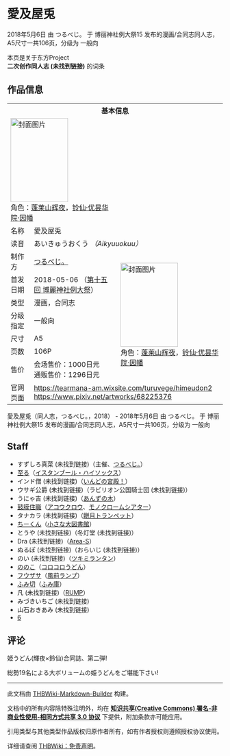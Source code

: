 # 愛及屋兎

<!-- source html: G:\repos\THBWiki-Markdown-Builder\THBWikiMarkdown\Temp\main\b\b1\ns0%3A%E6%84%9B%E5%8F%8A%E5%B1%8B%E5%85%8E.html -->

2018年5月6日 由 つるべじ。 于 博丽神社例大祭15 发布的漫画/合同志同人志，A5尺寸一共106页，分级为 一般向

本页是关于东方Project  
 **二次创作同人志 (未找到链接)** 的词条
## 作品信息

<table><tbody><tr><th colspan="3">基本信息</th></tr><tr><td class="cover-artwork-mobile" colspan="2"><a href="./文件-愛及屋兎封面.png.md" class="image" title="封面图片"><img alt="封面图片" src="https://upload.thwiki.cc/thumb/8/8b/%E6%84%9B%E5%8F%8A%E5%B1%8B%E5%85%8E%E5%B0%81%E9%9D%A2.png/134px-%E6%84%9B%E5%8F%8A%E5%B1%8B%E5%85%8E%E5%B0%81%E9%9D%A2.png" decoding="async" loading="lazy" width="134" height="196" srcset="https://upload.thwiki.cc/thumb/8/8b/%E6%84%9B%E5%8F%8A%E5%B1%8B%E5%85%8E%E5%B0%81%E9%9D%A2.png/201px-%E6%84%9B%E5%8F%8A%E5%B1%8B%E5%85%8E%E5%B0%81%E9%9D%A2.png 1.5x, https://upload.thwiki.cc/thumb/8/8b/%E6%84%9B%E5%8F%8A%E5%B1%8B%E5%85%8E%E5%B0%81%E9%9D%A2.png/268px-%E6%84%9B%E5%8F%8A%E5%B1%8B%E5%85%8E%E5%B0%81%E9%9D%A2.png 2x" data-file-width="760" data-file-height="1113"></a><div class="cover-char">角色：<a href="./蓬莱山辉夜.md" title="蓬莱山辉夜">蓬莱山辉夜</a>，<a href="./铃仙·优昙华院·因幡.md" title="铃仙·优昙华院·因幡">铃仙·优昙华院·因幡</a></div></td>
</tr><tr><td class="label">名称</td><td colspan="2"> 愛及屋兎 </td></tr><tr><td class="label">读音</td><td colspan="2"> あいきゅうおくう <i>（Aikyuuokuu）</i> </td></tr><tr><td class="label">制作方</td><td><a href="./つるべじ。.md" title="つるべじ。">つるべじ。</a></td><td class="cover-artwork" rowspan="7" style="min-width:196px;"><a href="./文件-愛及屋兎封面.png.md" class="image" title="封面图片"><img alt="封面图片" src="https://upload.thwiki.cc/thumb/8/8b/%E6%84%9B%E5%8F%8A%E5%B1%8B%E5%85%8E%E5%B0%81%E9%9D%A2.png/134px-%E6%84%9B%E5%8F%8A%E5%B1%8B%E5%85%8E%E5%B0%81%E9%9D%A2.png" decoding="async" loading="lazy" width="134" height="196" srcset="https://upload.thwiki.cc/thumb/8/8b/%E6%84%9B%E5%8F%8A%E5%B1%8B%E5%85%8E%E5%B0%81%E9%9D%A2.png/201px-%E6%84%9B%E5%8F%8A%E5%B1%8B%E5%85%8E%E5%B0%81%E9%9D%A2.png 1.5x, https://upload.thwiki.cc/thumb/8/8b/%E6%84%9B%E5%8F%8A%E5%B1%8B%E5%85%8E%E5%B0%81%E9%9D%A2.png/268px-%E6%84%9B%E5%8F%8A%E5%B1%8B%E5%85%8E%E5%B0%81%E9%9D%A2.png 2x" data-file-width="760" data-file-height="1113"></a><div class="cover-char">角色：<a href="./蓬莱山辉夜.md" title="蓬莱山辉夜">蓬莱山辉夜</a>，<a href="./铃仙·优昙华院·因幡.md" title="铃仙·优昙华院·因幡">铃仙·优昙华院·因幡</a></div></td>
</tr><tr><td class="label">首发日期</td><td>2018-05-06&#160;（<a href="/展会作品列表?e=%E5%8D%9A%E4%B8%BD%E7%A5%9E%E7%A4%BE%E4%BE%8B%E5%A4%A7%E7%A5%AD%2315">第十五回 博麗神社例大祭</a>）</td></tr><tr><td class="label">类型</td><td>漫画，合同志</td></tr><tr><td class="label">分级指定</td><td>一般向</td></tr><tr><td class="label">尺寸</td><td>A5</td></tr><tr><td class="label">页数</td><td>106P</td></tr><tr><td class="label">售价</td><td>会场售价：1000日元<br>通贩售价：1296日元</td></tr>
<tr><td class="label">官网页面</td><td colspan="2"><a rel="nofollow" class="external free" href="https://tearmana-am.wixsite.com/turuvege/himeudon2">https://tearmana-am.wixsite.com/turuvege/himeudon2</a><br><a rel="nofollow" class="external free" href="https://www.pixiv.net/artworks/68225376">https://www.pixiv.net/artworks/68225376</a></td></tr></tbody></table>

愛及屋兎（同人志，つるべじ。，2018） - 2018年5月6日 由 つるべじ。 于 博丽神社例大祭15 发布的漫画/合同志同人志，A5尺寸一共106页，分级为 一般向
## Staff
- すずしろ真菜 (未找到链接)（主催、[つるべじ。](./つるべじ。.md)）
- [至る](./至る.md)（[イスタンブール・ハイソックス](./イスタンブール・ハイソックス.md)）
- インド僧 (未找到链接)（[いんどの宮殿！](./いんどの宮殿！.md)）
- ウサギ公爵 (未找到链接)（ラビリオン公国騎士団 (未找到链接)）
- うにゃ吉 (未找到链接)（[あんずの木](./あんずの木.md)）
- [鼓膜住職](./鼓膜住職.md)（[アコウクロウ](./アコウクロウ.md)、[モノクロームシアター](./モノクロームシアター.md)）
- タナカラ (未找到链接)（[餅月トランペット](./餅月トランペット.md)）
- [ちーくん](./ちーくん.md)（[小さな大図書館](./小さな大図書館.md)）
- とうや (未找到链接)（冬灯堂 (未找到链接)）
- Dra (未找到链接)（[Area-S](./Area-S.md)）
- ぬるぽ (未找到链接)（おらいじ (未找到链接)）
- のい (未找到链接)（[ツキミランタン](./ツキミランタン.md)）
- [ののこ](./ののこ.md)（[コロコロうどん](./コロコロうどん.md)）
- [フウザサ](./フウザサ.md)（[風前ランプ](./風前ランプ.md)）
- [ふみ切](./ふみ切.md)（[ふみ庫](./ふみ庫.md)）
- 凡 (未找到链接)（[RUMP](./RUMP.md)）
- みづきいちご (未找到链接)
- 山石おきあみ (未找到链接)
- [6](./灵乌路空.md)

## 评论
  
姫うどん(輝夜×鈴仙)合同誌、第二弾!  

総勢19名による大ボリュームの姫うどんをご堪能下さい!
  





---

此文档由 [THBWiki-Markdown-Builder](https://github.com/Delsin-Yu/THBWiki-Markdown-Builder) 构建。

文档中的所有内容除特殊注明外，均在 [**知识共享(Creative Commons) 署名-非商业性使用-相同方式共享 3.0 协议**](https://creativecommons.org/licenses/by-sa/3.0/deed.zh-hans) 下提供，附加条款亦可能应用。

引用类型与其他类型作品版权归原作者所有，如有作者授权则遵照授权协议使用。

详细请查阅 [THBWiki：免责声明](https://thbwiki.cc/THBWiki:%E5%85%8D%E8%B4%A3%E5%A3%B0%E6%98%8E)。

